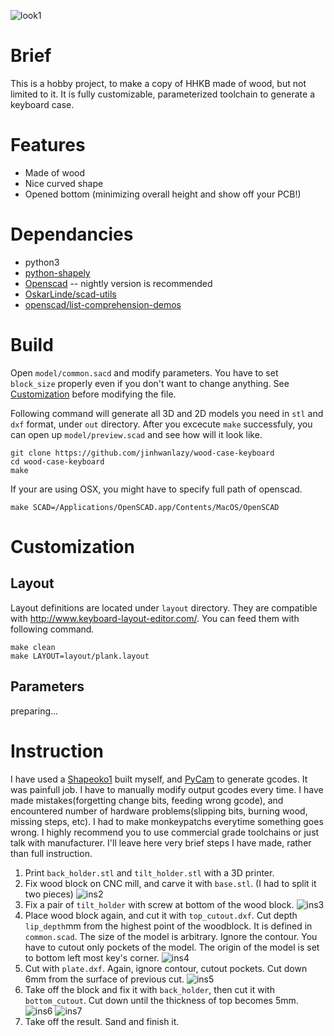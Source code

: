 ![look1][look1]

# Brief
This is a hobby project, to make a copy of HHKB made of wood,
but not limited to it. It is fully customizable, parameterized
toolchain to generate a keyboard case.

# Features
- Made of wood
- Nice curved shape
- Opened bottom (minimizing overall height and show off your PCB!)

# Dependancies
- python3
- [python-shapely](https://pypi.python.org/pypi/Shapely)
- [Openscad](http://www.openscad.org/) -- nightly version is recommended
- [OskarLinde/scad-utils](https://github.com/OskarLinde/scad-utils)
- [openscad/list-comprehension-demos](https://github.com/openscad/list-comprehension-demos)

# Build
Open `model/common.sacd` and modify parameters. You have to set `block_size`
properly even if you don't want to change anything. See
[Customization](#customization) before modifying the file.

Following command will generate all 3D and 2D models you need in
`stl` and `dxf` format, under `out` directory. After you excecute `make` 
successfuly, you can open up `model/preview.scad` and see how will it look
like.

    git clone https://github.com/jinhwanlazy/wood-case-keyboard
    cd wood-case-keyboard
    make

If your are using OSX, you might have to specify full path of openscad.

    make SCAD=/Applications/OpenSCAD.app/Contents/MacOS/OpenSCAD

# Customization
## Layout
Layout definitions are located under `layout` directory. They are 
compatible with <http://www.keyboard-layout-editor.com/>. 
You can feed them with following command.

    make clean
    make LAYOUT=layout/plank.layout

## Parameters
preparing...

# Instruction
I have used a [Shapeoko1](https://www.shapeoko.com/shapeoko1.html) built
myself, and [PyCam](http://pycam.sourceforge.net/) to generate 
gcodes. It was painfull job.
I have to manually modify output gcodes every time.
I have made mistakes(forgetting change
bits, feeding wrong gcode), and encountered number of hardware problems(slipping
bits, burning wood, missing steps, etc). I had to make monkeypatchs everytime
something goes wrong. I highly recommend you to use commercial grade
toolchains or just talk with manufacturer.  I'll leave here very brief steps
I have made, rather than full instruction. 

1. Print `back_holder.stl` and `tilt_holder.stl` with a 3D printer.
2. Fix wood block on CNC mill, and carve it with `base.stl`. (I had to split it
   two pieces)
![ins2][ins2]
3. Fix a pair of `tilt_holder` with screw at bottom of the wood block.
![ins3][ins3]
4. Place wood block again, and cut it with `top_cutout.dxf`.
Cut depth `lip_depth`mm from the highest point of the woodblock. It is
defined in `common.scad`.
The size of the model is arbitrary. Ignore the contour.
You have to cutout only pockets of the model.
The origin of the model is set to bottom left most key's corner.
![ins4][ins4]
5. Cut with `plate.dxf`. Again, ignore contour, cutout pockets. Cut down 6mm
   from the surface of previous cut.
![ins5][ins5]
6. Take off the block and fix it with `back_holder`, then cut it with
   `bottom_cutout`. Cut down until the thickness of top becomes 5mm.
![ins6][ins6]
![ins7][ins7]
7. Take off the result. Sand and finish it.

[look1]: https://github.com/jinhwanlazy/wood-case-keyboard/raw/master/pics/IMG_2556.JPG "look1"
[ins2]: https://github.com/jinhwanlazy/wood-case-keyboard/raw/master/pics/IMG_2502.JPG "ins2"
[ins3]: https://github.com/jinhwanlazy/wood-case-keyboard/raw/master/pics/IMG_2507.JPG "ins3"
[ins4]: https://github.com/jinhwanlazy/wood-case-keyboard/raw/master/pics/IMG_2511.JPG "ins4"
[ins5]: https://github.com/jinhwanlazy/wood-case-keyboard/raw/master/pics/IMG_2514.JPG "ins5"
[ins6]: https://github.com/jinhwanlazy/wood-case-keyboard/raw/master/pics/IMG_2518.JPG "ins6"
[ins7]: https://github.com/jinhwanlazy/wood-case-keyboard/raw/master/pics/IMG_2519.JPG "ins7"
